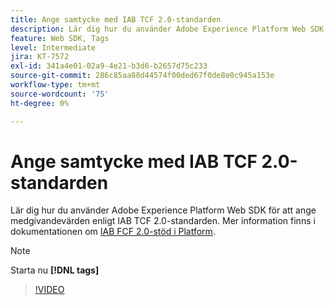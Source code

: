 ```yaml
---
title: Ange samtycke med IAB TCF 2.0-standarden
description: Lär dig hur du använder Adobe Experience Platform Web SDK för att ange medgivandevärden enligt IAB TCF 2.0-standarden.
feature: Web SDK, Tags
level: Intermediate
jira: KT-7572
exl-id: 341a4e01-02a9-4e21-b3d6-b2657d75c233
source-git-commit: 286c85aa88d44574f00ded67f0de8e0c945a153e
workflow-type: tm+mt
source-wordcount: '75'
ht-degree: 0%

---
```


# Ange samtycke med IAB TCF 2.0-standarden

Lär dig hur du använder Adobe Experience Platform Web SDK för att ange medgivandevärden enligt IAB TCF 2.0-standarden. Mer information finns i dokumentationen om [IAB FCF 2.0-stöd i Platform](https://experienceleague.adobe.com/docs/experience-platform/landing/governance-privacy-security/consent/iab/overview.html).

>[!NOTE]
>
> Starta nu **[!DNL tags]**

>[!VIDEO](https://video.tv.adobe.com/v/332695/?learn=on&enablevpops)
